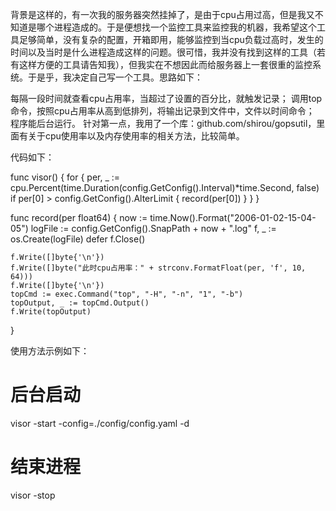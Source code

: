 背景是这样的，有一次我的服务器突然挂掉了，是由于cpu占用过高，但是我又不知道是哪个进程造成的。于是便想找一个监控工具来监控我的机器，我希望这个工具足够简单，没有复杂的配置，开箱即用，能够监控到当cpu负载过高时，发生的时间以及当时是什么进程造成这样的问题。很可惜，我并没有找到这样的工具（若有这样方便的工具请告知我），但我实在不想因此而给服务器上一套很重的监控系统。于是乎，我决定自己写一个工具。思路如下：

每隔一段时间就查看cpu占用率，当超过了设置的百分比，就触发记录；
调用top命令，按照cpu占用率从高到低排列，将输出记录到文件中，文件以时间命令；
程序能后台运行。
针对第一点，我用了一个库：github.com/shirou/gopsutil，里面有关于cpu使用率以及内存使用率的相关方法，比较简单。

代码如下：

func visor() {
    for {
        per, _ := cpu.Percent(time.Duration(config.GetConfig().Interval)*time.Second, false)
        if per[0] > config.GetConfig().AlterLimit {
            record(per[0])
        }
    }
}

func record(per float64) {
    now := time.Now().Format("2006-01-02-15-04-05")
    logFile := config.GetConfig().SnapPath + now + ".log"
    f, _ := os.Create(logFile)
    defer f.Close()

    f.Write([]byte{'\n'})
    f.Write([]byte("此时cpu占用率：" + strconv.FormatFloat(per, 'f', 10, 64)))
    f.Write([]byte{'\n'})
    topCmd := exec.Command("top", "-H", "-n", "1", "-b")
    topOutput, _ := topCmd.Output()
    f.Write(topOutput)
}

使用方法示例如下：

# 后台启动
visor -start -config=./config/config.yaml -d
# 结束进程
visor -stop

